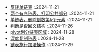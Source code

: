 - [反转单链表](Reverse.java) :.2024-11-21
- [两个有序链表，打印公共部分](TwoHead.java) :.2024-11-21
- [单链表，删除倒数第k个元素](RemoveLastKth.java) :.2024-11-21
- [判断是否回文结构](Josephus.java) :.2024-11-26
- [pivot划分链表区域](Pivot.java) :.2024-11-28
- [深度复制链表](RandomNext.java) :.2024-11-28
- [链表施行加法操作](SumNode.java) :.2024-11-29
